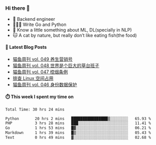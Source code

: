 ### Hi there 👋

- 🔧 Backend engineer
- 👨🏻‍💻 Write Go and Python
- 🔭 Know a little something about ML, DL(specially in NLP)
- 🐱 A cat by nature, but really don’t like eating fish(the food)

#### 📖 Latest Blog Posts
<!-- BLOG-POST-LIST:START -->
- [猫鱼周刊 vol. 049 养生营销号](https://ameow.xyz/archives/weekly-049)
- [猫鱼周刊 vol. 048 世界是个巨大的草台班子](https://ameow.xyz/archives/weekly-048)
- [猫鱼周刊 vol. 047 控烟条例](https://ameow.xyz/archives/weekly-047)
- [排查 Linux 空间占用](https://ameow.xyz/archives/linux-storage-usage-troubleshoot)
- [猫鱼周刊 vol. 046 身份数据保护](https://ameow.xyz/archives/weekly-046)
<!-- BLOG-POST-LIST:END -->

#### ⏱️ This week I spent my time on
<!--START_SECTION:waka-->

```txt
Total Time: 30 hrs 24 mins

Python       20 hrs 2 mins   ████████████████▒░░░░░░░░   65.93 %
PHP          3 hrs 28 mins   ███░░░░░░░░░░░░░░░░░░░░░░   11.41 %
Go           1 hrs 53 mins   █▓░░░░░░░░░░░░░░░░░░░░░░░   06.21 %
Markdown     1 hrs 39 mins   █▒░░░░░░░░░░░░░░░░░░░░░░░   05.43 %
Text         0 hrs 49 mins   ▓░░░░░░░░░░░░░░░░░░░░░░░░   02.68 %
```

<!--END_SECTION:waka-->

<!--
**LeslieLeung/LeslieLeung** is a ✨ _special_ ✨ repository because its `README.md` (this file) appears on your GitHub profile.

Here are some ideas to get you started:

- 🔭 I’m currently working on ...
- 🌱 I’m currently learning ...
- 👯 I’m looking to collaborate on ...
- 🤔 I’m looking for help with ...
- 💬 Ask me about ...
- 📫 How to reach me: ...
- 😄 Pronouns: ...
- ⚡ Fun fact: ...
-->
